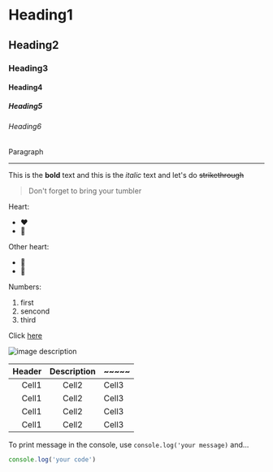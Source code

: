 <!-- Heading -->
# Heading1
## Heading2
### Heading3
#### Heading4
##### Heading5
###### Heading6
Paragraph

<!-- Line -->
___

<!-- Text attributes -->
This is the **bold** text and this is the *italic* text and let's do ~~strikethrough~~

<!-- Quote -->
> Don't forget to bring your tumbler

<!-- Bullet list -->
Heart: 
* ❤️
* 🧡

Other heart:
- 💛
- 💚

<!-- Numbered list -->
Numbers:
1. first
2. sencond
3. third

<!-- Link -->
Click [here](https://github.com/btongtong)

<!-- Image -->
![image description](https://pbs.twimg.com/profile_images/1616534261045297153/jtts9uZd_400x400.jpg)

<!-- Table -->
|Header|Description|~~~~~|
|--:|:--:|:--|
|Cell1|Cell2|Cell3|
|Cell1|Cell2|Cell3|
|Cell1|Cell2|Cell3|
|Cell1|Cell2|Cell3|

<!-- Code -->
To print message in the console, use `console.log('your message)` and...

```js
console.log('your code')
```